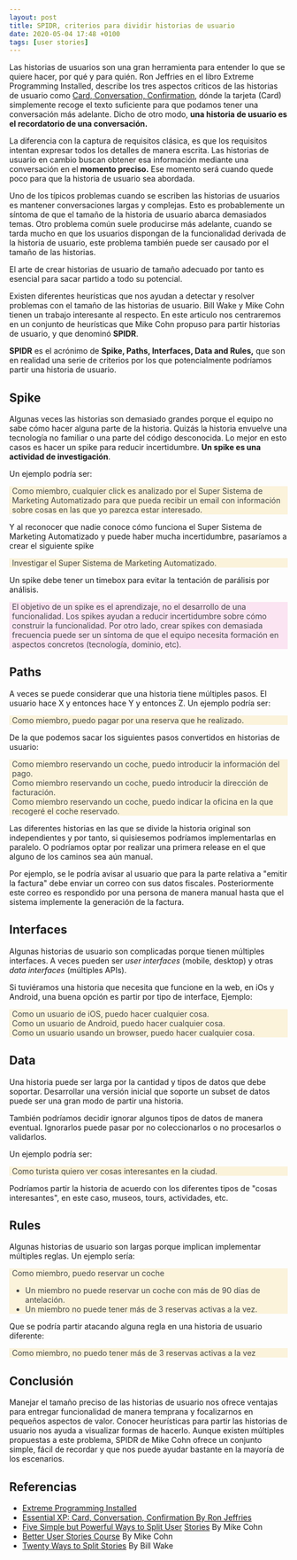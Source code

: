 ```yaml
---
layout: post
title: SPIDR, criterios para dividir historias de usuario 
date: 2020-05-04 17:48 +0100
tags: [user stories]
---
```

Las historias de usuarios son una gran herramienta para entender lo que se quiere hacer, por qué y para quién. Ron Jeffries en el libro Extreme Programming Installed, describe los tres aspectos críticos de las historias de usuario como [Card, Conversation, Confirmation](https://ronjeffries.com/xprog/articles/expcardconversationconfirmation/), dónde la tarjeta (Card) simplemente recoge el texto suficiente para que podamos tener una conversación más adelante. Dicho de otro modo, **una historia de usuario es el recordatorio de una conversación.**

La diferencia con la captura de requisitos clásica, es que los requisitos intentan expresar todos los detalles de manera escrita. Las historias de usuario en cambio buscan obtener esa información mediante una conversación en el **momento preciso.** Ese momento será cuando quede poco para que la historia de usuario sea abordada.

Uno de los típicos problemas cuando se escriben las historias de usuarios es mantener conversaciones largas y complejas. Esto es probablemente un síntoma de que el tamaño de la historia de usuario abarca demasiados temas. Otro problema común suele producirse más adelante, cuando se tarda mucho en que los usuarios dispongan de la funcionalidad derivada de la historia de usuario, este problema también puede ser causado por el tamaño de las historias.

El arte de crear historias de usuario de tamaño adecuado por tanto es esencial para sacar partido a todo su potencial.

Existen diferentes heurísticas que nos ayudan a detectar y resolver problemas con el tamaño de las historias de usuario. Bill Wake y Mike Cohn tienen un trabajo interesante al respecto. En este articulo nos centraremos en un conjunto de heurísticas que Mike Cohn propuso para partir historias de usuario, y que denominó **SPIDR**.

**SPIDR** es el acrónimo de **Spike, Paths, Interfaces, Data and Rules,** que son en realidad una serie de criterios por los que potencialmente podríamos partir una historia de usuario.

## **Spike**

Algunas veces las historias son demasiado grandes porque el equipo no sabe cómo hacer alguna parte de la historia. Quizás la historia envuelve una tecnología no familiar o una parte del código desconocida. Lo mejor en esto casos es hacer un spike para reducir incertidumbre. **Un spike es una actividad de investigación**.

Un ejemplo podría ser:

<div style="background: rgb(251,243,219);color: #434648; padding-left:5px">Como miembro, cualquier click es analizado por el Super Sistema de Marketing Automatizado para que pueda recibir un email con información sobre cosas en las que yo parezca estar interesado.</div>

Y al reconocer que nadie conoce cómo funciona el Super Sistema de Marketing Automatizado y puede haber mucha incertidumbre, pasaríamos a crear el siguiente spike

<div style="background: rgb(251,243,219);color: #434648; padding-left:5px">Investigar el Super Sistema de Marketing Automatizado.</div>

Un spike debe tener un timebox para evitar la tentación de parálisis por análisis.

<div style="background: rgb(251,228,242);color: #434648; padding-left:5px">El objetivo de un spike es el aprendizaje, no el desarrollo de una funcionalidad. Los spikes ayudan a reducir incertidumbre sobre cómo construir la funcionalidad. Por otro lado, crear spikes con demasiada frecuencia puede ser un síntoma de que el equipo necesita formación en aspectos concretos (tecnología, dominio, etc).</div>

## Paths

A veces se puede considerar que una historia tiene múltiples pasos. El usuario hace X y entonces hace Y y entonces Z. Un ejemplo podría ser:

<div style="background: rgb(251,243,219);color: #434648; padding-left:5px"> Como miembro, puedo pagar por una reserva que he realizado.</div>

De la que podemos sacar los siguientes pasos convertidos en historias de usuario:

<div style="background: rgb(251,243,219);color: #434648; padding-left:5px">Como miembro reservando un coche, puedo introducir la información del pago.</div>

<div style="background: rgb(251,243,219);color: #434648; padding-left:5px">Como miembro reservando un coche, puedo introducir la dirección de facturación.</div>

<div style="background: rgb(251,243,219);color: #434648; padding-left:5px">Como miembro reservando un coche, puedo indicar la oficina en la que recogeré el coche reservado.</div>

Las diferentes historias en las que se divide la historia original son independientes y por tanto, si quisiesemos podríamos implementarlas en paralelo. O podríamos optar por realizar una primera release en el que alguno de los caminos sea aún manual.

Por ejemplo, se le podría avisar al usuario que para la parte relativa a "emitir la factura" debe enviar un correo con sus datos fiscales. Posteriormente este correo es respondido por una persona de manera manual hasta que el sistema implemente la generación de la factura.

## Interfaces

Algunas historias de usuario son complicadas porque tienen múltiples interfaces. A veces pueden ser *user interfaces* (mobile, desktop) y otras *data interfaces* (múltiples APIs). 

Si tuviéramos una historia que necesita que funcione en la web, en iOs y Android, una buena opción es partir por tipo de interface, Ejemplo:

<div style="background: rgb(251,243,219);color: #434648; padding-left:5px">Como un usuario de iOS, puedo hacer cualquier cosa.</div>

<div style="background: rgb(251,243,219);color: #434648; padding-left:5px">Como un usuario de Android, puedo hacer cualquier cosa.</div>

<div style="background: rgb(251,243,219);color: #434648; padding-left:5px">Como un usuario usando un browser, puedo hacer cualquier cosa.</div>

## Data

Una historia puede ser larga por la cantidad y tipos de datos que debe soportar. Desarrollar una versión inicial que soporte un subset de datos puede ser una gran modo de partir una historia.

También podríamos decidir ignorar algunos tipos de datos de manera eventual. Ignorarlos puede pasar por no coleccionarlos o no procesarlos o validarlos.

Un ejemplo podría ser:

<div style="background: rgb(251,243,219);color: #434648; padding-left:5px">Como turista quiero ver cosas interesantes en la ciudad.</div>

Podríamos partir la historia de acuerdo con los diferentes tipos de "cosas interesantes", en este caso, museos, tours, actividades, etc.

## Rules

Algunas historias de usuario son largas porque implican implementar múltiples reglas. Un ejemplo sería:

<div style="background: rgb(251,243,219);color: #434648; padding-left:5px">Como miembro, puedo reservar un coche
	<ul>
    <li>Un miembro no puede reservar un coche con más de 90 días de antelación.</li>
   <li>Un miembro no puede tener más de 3 reservas activas a la vez.</li>
  </ul>
 </div>

Que se podría partir atacando alguna regla en una historia de usuario diferente:

<div style="background: rgb(251,243,219);color: #434648; padding-left:5px">Como miembro, no puedo tener más de 3 reservas activas a la vez</div>

## Conclusión

Manejar el tamaño preciso de las historias de usuario nos ofrece ventajas para entregar funcionalidad de manera temprana y focalizarnos en pequeños aspectos de valor. Conocer heurísticas para partir las historias de usuario nos ayuda a visualizar formas de hacerlo. Aunque existen múltiples propuestas a este problema, SPIDR de Mike Cohn ofrece un conjunto simple, fácil de recordar y que nos puede ayudar bastante en la mayoría de los escenarios.

## Referencias

- [Extreme Programming Installed](https://www.oreilly.com/library/view/extreme-programming-installed/0201708426/)
- [Essential XP: Card, Conversation, Confirmation By Ron Jeffries](https://ronjeffries.com/xprog/articles/expcardconversationconfirmation/)
- [F](https://www.notion.so/franreyes/SPIDR-criterios-para-dividir-USs-8de76d0d06fd4b15b8639a47e4dac8b4#143be6c2ddc648108b7730a55a4a238e)[ive Simple but Powerful Ways to Split User](https://www.mountaingoatsoftware.com/blog/five-simple-but-powerful-ways-to-split-user-stories) [Stories](https://www.notion.so/franreyes/SPIDR-criterios-para-dividir-USs-8de76d0d06fd4b15b8639a47e4dac8b4#143be6c2ddc648108b7730a55a4a238e) By Mike Cohn
- [Better User Stories Course](https://learn.mountaingoatsoftware.com/better-user-stories/) By Mike Cohn
- [Twenty Ways to Split Stories](https://xp123.com/articles/twenty-ways-to-split-stories/) By Bill Wake
